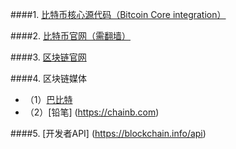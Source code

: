 ####1. [比特币核心源代码（Bitcoin Core integration）](https://github.com/bitcoin/bitcoin.git)

####2. [比特币官网（需翻墙）](https://bitcoin.org)

####3. [区块链官网](https://blockchain.info)

####4. 区块链媒体
  
  - （1）[巴比特](https://www.8btc.com)
  - （2）[铅笔] (https://chainb.com)

####5. [开发者API] (https://blockchain.info/api)


